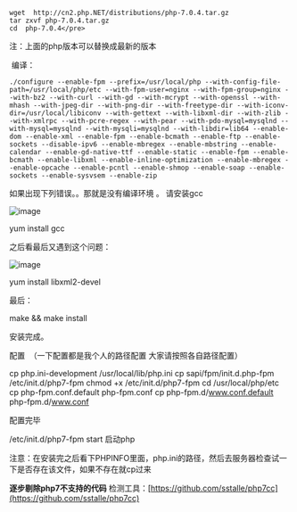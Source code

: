 ```
wget  http://cn2.php.NET/distributions/php-7.0.4.tar.gz
tar zxvf php-7.0.4.tar.gz
cd  php-7.0.4</pre>
```
注：上面的php版本可以替换成最新的版本

 编译：
```
./configure --enable-fpm --prefix=/usr/local/php --with-config-file-path=/usr/local/php/etc --with-fpm-user=nginx --with-fpm-group=nginx --with-bz2 --with-curl --with-gd --with-mcrypt --with-openssl --with-mhash --with-jpeg-dir --with-png-dir --with-freetype-dir --with-iconv-dir=/usr/local/libiconv --with-gettext --with-libxml-dir --with-zlib --with-xmlrpc --with-pcre-regex --with-pear --with-pdo-mysql=mysqlnd --with-mysql=mysqlnd --with-mysqli=mysqlnd --with-libdir=lib64 --enable-dom --enable-xml --enable-fpm --enable-bcmath --enable-ftp --enable-sockets --disable-ipv6 --enable-mbregex --enable-mbstring --enable-calendar --enable-gd-native-ttf --enable-static --enable-fpm --enable-bcmath --enable-libxml --enable-inline-optimization --enable-mbregex --enable-opcache --enable-pcntl --enable-shmop --enable-soap --enable-sockets --enable-sysvsem --enable-zip
```


如果出现下列错误。。那就是没有编译环境 。 请安装gcc

![image](http://upload-images.jianshu.io/upload_images/6954572-ddb61932f5c960c0..png?imageMogr2/auto-orient/strip%7CimageView2/2/w/1240)

yum install gcc

之后看最后又遇到这个问题：

![image](http://upload-images.jianshu.io/upload_images/6954572-6776f648d5782d94..png?imageMogr2/auto-orient/strip%7CimageView2/2/w/1240)

yum install libxml2-devel

最后：

make && make install

安装完成。

配置  （一下配置都是我个人的路径配置 大家请按照各自路径配置）

cp  php.ini-development /usr/local/lib/php.ini 
cp sapi/fpm/init.d.php-fpm /etc/init.d/php7-fpm chmod +x /etc/init.d/php7-fpm
cd /usr/local/php/etc 
cp php-fpm.conf.default php-fpm.conf 
cp php-fpm.d/www.conf.default  php-fpm.d/www.conf

配置完毕

/etc/init.d/php7-fpm  start 启动php

注意：在安装完之后看下PHPINFO里面，php.ini的路径，然后去服务器检查试一下是否存在该文件，如果不存在就cp过来

**逐步剔除php7不支持的代码**
检测工具：[https://github.com/sstalle/php7cc](https://github.com/sstalle/php7cc)

